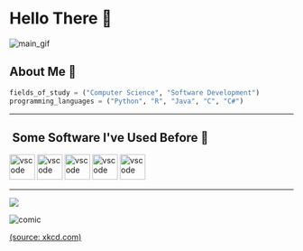 # Hello There 👻
![main_gif](https://media1.tenor.com/m/2yeCvRKKWL0AAAAd/spongebob-work.gif)
## About Me 📍

```python
fields_of_study = ("Computer Science", "Software Development")
programming_languages = ("Python", "R", "Java", "C", "C#")
```
*** 
<h2> &nbsp;Some Software I've Used Before 💾  </h2>
<p align="left">
<img src="https://cdn.jsdelivr.net/gh/devicons/devicon/icons/vscode/vscode-original.svg" alt="vscode" width="45" height="45"/>
<img src="https://cdn.jsdelivr.net/gh/devicons/devicon@latest/icons/rstudio/rstudio-original.svg" alt="vscode" width="45" height="45"/>
<img src="https://cdn.jsdelivr.net/gh/devicons/devicon@latest/icons/unity/unity-original.svg" alt="vscode" width="45" height="45"/>
<img src="https://cdn.jsdelivr.net/gh/devicons/devicon@latest/icons/pycharm/pycharm-original.svg" alt="vscode" width="45" height="45"/>
<img src="https://cdn.jsdelivr.net/gh/devicons/devicon@latest/icons/gradle/gradle-original.svg" alt="vscode" width="45" height="45"/>
</p>

***
![](https://komarev.com/ghpvc/?username=lunarmoon000)

![comic](https://imgs.xkcd.com/comics/computer_problems.png)

[(source: xkcd.com)](https://xkcd.com/)


<!--
**lunarmoon000/lunarmoon000** is a ✨ _special_ ✨ repository because its `README.md` (this file) appears on your GitHub profile.

Here are some ideas to get you started:

- 🔭 I’m currently working on ...
- 🌱 I’m currently learning ...
- 👯 I’m looking to collaborate on ...
- 🤔 I’m looking for help with ...
- 💬 Ask me about ...
- 📫 How to reach me: ...
- 😄 Pronouns: ...
- ⚡ Fun fact: ...

-->
